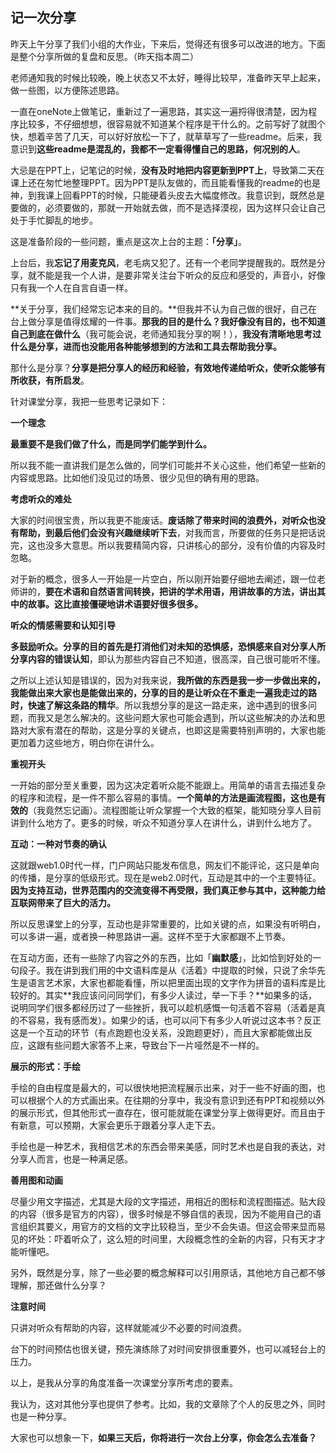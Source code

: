 ## 记一次分享

昨天上午分享了我们小组的大作业，下来后，觉得还有很多可以改进的地方。下面是整个分享所做的复盘和反思。（昨天指本周二）

老师通知我的时候比较晚，晚上状态又不太好，睡得比较早，准备昨天早上起来，做一些图，以方便陈述思路。

一直在oneNote上做笔记，重新过了一遍思路，其实这一遍捋得很清楚，因为程序比较多，不仔细想想，很容易就不知道某个程序是干什么的。之前写好了就图个快，想着辛苦了几天，可以好好放松一下了，就草草写了一些readme。后来，我意识到**这些readme是混乱的，我都不一定看得懂自己的思路，何况别的人**。

大忌是在PPT上，记笔记的时候，**没有及时地把内容更新到PPT上**，导致第二天在课上还在匆忙地整理PPT。因为PPT是队友做的，而且能看懂我的readme的也是神，到我课上回看PPT的时候，只能硬着头皮去大幅度修改。我意识到，既然总是要做的，必须要做的，那就一开始就去做，而不是选择漠视，因为这样只会让自己处于手忙脚乱的地步。

这是准备阶段的一些问题，重点是这次上台的主题：**「分享」**。

上台后，我**忘记了用麦克风**，老毛病又犯了。还有一个老同学提醒我的。既然是分享，就不能是我一个人讲，是要非常关注台下听众的反应和感受的，声音小，好像只有我一个人在自言自语一样。

**关于分享，我们经常忘记本来的目的。**但我并不认为自己做的很好，自己在台上做分享是值得炫耀的一件事。**那我的目的是什么？我好像没有目的，也不知道自己到底在做什么**（我可能会说，老师通知我分享的啊！），**我没有清晰地思考过什么是分享，进而也没能用各种能够想到的方法和工具去帮助我分享。**

那什么是分享？**分享是把分享人的经历和经验，有效地传递给听众，使听众能够有所收获，有所启发**。

针对课堂分享，我把一些思考记录如下：

**一个理念**

**最重要不是我们做了什么，而是同学们能学到什么。**

所以我不能一直讲我们是怎么做的，同学们可能并不关心这些，他们希望一些新的内容或思路。比如他们没见过的场景、很少见但的确有用的思路。

**考虑听众的难处**

大家的时间很宝贵，所以我更不能废话。**废话除了带来时间的浪费外，对听众也没有帮助，到最后他们会没有兴趣继续听下去**，对我而言，所要做的任务只是把话说完，这也没多大意思。所以我要精简内容，只讲核心的部分，没有价值的内容及时忽略。

对于新的概念，很多人一开始是一片空白，所以刚开始要仔细地去阐述，跟一位老师讲的，**要在术语和自然语言间转换，把讲的学术用语，用讲故事的方法，讲出其中的故事。这比直接僵硬地讲术语要好很多很多。**

**听众的情感需要和认知引导**

**多鼓励听众。分享的目的首先是打消他们对未知的恐惧感，恐惧感来自对分享人所分享内容的错误认知**，即认为那些内容自己不知道，很高深，自己很可能听不懂。

之所以上述认知是错误的，因为对我来说，**我所做的东西是我一步一步做出来的，我能做出来大家也是能做出来的，分享的目的是让听众在不重走一遍我走过的路时，快速了解这条路的精华**。所以我想分享的是这一路走来，途中遇到的很多问题，而我又是怎么解决的。这些问题大家也可能会遇到，所以这些解决的办法和思路对大家有潜在的帮助，这是分享的关键点，也即这是需要特别声明的，大家也能更加着力这些地方，明白你在讲什么。

**重视开头**

一开始的部分至关重要，因为这决定着听众能不能跟上。用简单的语言去描述复杂的程序和流程，是一件不那么容易的事情。**一个简单的方法是画流程图，这也是有效的**（我竟然忘记画）。流程图能让听众掌握一个大致的框架，能知晓分享人目前讲到什么地方了。更多的时候，听众不知道分享人在讲什么，讲到什么地方了。

**互动：一种对节奏的确认**

这就跟web1.0时代一样，门户网站只能发布信息，网友们不能评论，这只是单向的传播，是分享的低级形式。现在是web2.0时代，互动是其中的一个主要特征。**因为支持互动，世界范围内的交流变得不再受限，我们真正参与其中，这种能力给互联网带来了巨大的活力。**

所以反思课堂上的分享，互动也是非常重要的，比如关键的点，如果没有听明白，可以多讲一遍，或者换一种思路讲一遍。这样不至于大家都跟不上节奏。

在互动方面，还有一些除了内容之外的东西，比如「**幽默感**」，比如恰到好处的一句段子。我在讲到我们用的中文语料库是从《活着》中提取的时候，只说了余华先生是语言艺术家，大家也都能看懂，所以把里面出现的文字作为拼音的语料库是比较好的。其实**我应该问问同学们，有多少人读过，举一下手？**如果多的话，说明同学们很多都经历过了一些挫折，我可以趁机感慨一句活着不容易（活着是真的不容易，我有感而发）。如果少的话，也可以问下有多少人听说过这本书？反正这是一个互动的环节（有点跑题也没关系，没跑题更好），而且大家都能做出反应，这跟有些问题大家答不上来，导致台下一片哑然是不一样的。

**展示的形式：手绘**

手绘的自由程度是最大的，可以很快地把流程展示出来，对于一些不好画的图，也可以根据个人的方式画出来。在往期的分享中，我没有意识到还有PPT和视频以外的展示形式，但其他形式一直存在，很可能就能在课堂分享上做得更好。而且由于有新意，可以预期，大家会更乐于跟着分享人走下去。

手绘也是一种艺术，我相信艺术的东西会带来美感，同时艺术也是自我的表达，对分享人而言，也是一种满足感。

**善用图和动画**

尽量少用文字描述，尤其是大段的文字描述，用相近的图标和流程图描述。贴大段的内容（很多是官方的内容），很多时候是不够自信的表现，因为不能用自己的语言组织其要义，用官方的文档的文字比较稳当，至少不会失语。但这会带来显而易见的坏处：吓着听众了，这么短的时间里，大段概念性的全新的内容，只有天才才能听懂吧。

另外，既然是分享，除了一些必要的概念解释可以引用原话，其他地方自己都不够理解，那还做什么分享？

**注意时间**

只讲对听众有帮助的内容，这样就能减少不必要的时间浪费。

台下的时间预估也很关键，预先演练除了对时间安排很重要外，也可以减轻台上的压力。

以上，是我从分享的角度准备一次课堂分享所考虑的要素。

我认为，这对其他分享也提供了参考。比如，我的文章除了个人的反思之外，同时也是一种分享。

大家也可以想象一下，**如果三天后，你将进行一次台上分享，你会怎么去准备？** 